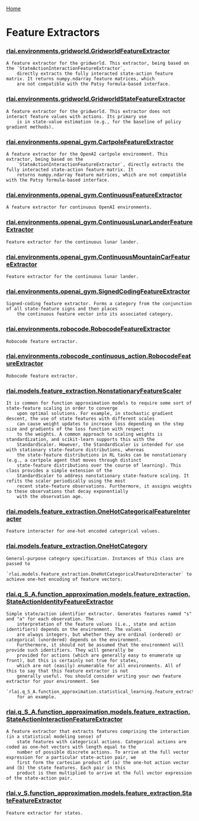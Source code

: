 [Home](index.md)

# Feature Extractors
### [rlai.environments.gridworld.GridworldFeatureExtractor](https://github.com/MatthewGerber/rlai/tree/master/src/rlai/environments/gridworld.py#L203)
```
A feature extractor for the gridworld. This extractor, being based on the `StateActionInteractionFeatureExtractor`,
    directly extracts the fully interacted state-action feature matrix. It returns numpy.ndarray feature matrices, which
    are not compatible with the Patsy formula-based interface.
```
### [rlai.environments.gridworld.GridworldStateFeatureExtractor](https://github.com/MatthewGerber/rlai/tree/master/src/rlai/environments/gridworld.py#L329)
```
A feature extractor for the gridworld. This extractor does not interact feature values with actions. Its primary use
    is in state-value estimation (e.g., for the baseline of policy gradient methods).
```
### [rlai.environments.openai_gym.CartpoleFeatureExtractor](https://github.com/MatthewGerber/rlai/tree/master/src/rlai/environments/openai_gym.py#L635)
```
A feature extractor for the OpenAI cartpole environment. This extractor, being based on the
    `StateActionInteractionFeatureExtractor`, directly extracts the fully interacted state-action feature matrix. It
    returns numpy.ndarray feature matrices, which are not compatible with the Patsy formula-based interface.
```
### [rlai.environments.openai_gym.ContinuousFeatureExtractor](https://github.com/MatthewGerber/rlai/tree/master/src/rlai/environments/openai_gym.py#L775)
```
A feature extractor for continuous OpenAI environments.
```
### [rlai.environments.openai_gym.ContinuousLunarLanderFeatureExtractor](https://github.com/MatthewGerber/rlai/tree/master/src/rlai/environments/openai_gym.py#L911)
```
Feature extractor for the continuous lunar lander.
```
### [rlai.environments.openai_gym.ContinuousMountainCarFeatureExtractor](https://github.com/MatthewGerber/rlai/tree/master/src/rlai/environments/openai_gym.py#L984)
```
Feature extractor for the continuous lunar lander.
```
### [rlai.environments.openai_gym.SignedCodingFeatureExtractor](https://github.com/MatthewGerber/rlai/tree/master/src/rlai/environments/openai_gym.py#L858)
```
Signed-coding feature extractor. Forms a category from the conjunction of all state-feature signs and then places
    the continuous feature vector into its associated category.
```
### [rlai.environments.robocode.RobocodeFeatureExtractor](https://github.com/MatthewGerber/rlai/tree/master/src/rlai/environments/robocode.py#L621)
```
Robocode feature extractor.
```
### [rlai.environments.robocode_continuous_action.RobocodeFeatureExtractor](https://github.com/MatthewGerber/rlai/tree/master/src/rlai/environments/robocode_continuous_action.py#L648)
```
Robocode feature extractor.
```
### [rlai.models.feature_extraction.NonstationaryFeatureScaler](https://github.com/MatthewGerber/rlai/tree/master/src/rlai/models/feature_extraction.py#L66)
```
It is common for function approximation models to require some sort of state-feature scaling in order to converge
    upon optimal solutions. For example, in stochastic gradient descent, the use of state features with different scales
    can cause weight updates to increase loss depending on the step size and gradients of the loss function with respect
    to the weights. A common approach to scaling weights is standardization, and scikit-learn supports this with the
    StandardScaler. However, the StandardScaler is intended for use with stationary state-feature distributions, whereas
    the state-feature distributions in RL tasks can be nonstationary (e.g., a cartpole agent that moves through distinct
    state-feature distributions over the course of learning). This class provides a simple extension of the
    StandardScaler to address nonstationary state-feature scaling. It refits the scaler periodically using the most
    recent state-feature observations. Furthermore, it assigns weights to these observations that decay exponentially
    with the observation age.
```
### [rlai.models.feature_extraction.OneHotCategoricalFeatureInteracter](https://github.com/MatthewGerber/rlai/tree/master/src/rlai/models/feature_extraction.py#L167)
```
Feature interacter for one-hot encoded categorical values.
```
### [rlai.models.feature_extraction.OneHotCategory](https://github.com/MatthewGerber/rlai/tree/master/src/rlai/models/feature_extraction.py#L218)
```
General-purpose category specification. Instances of this class are passed to
    `rlai.models.feature_extraction.OneHotCategoricalFeatureInteracter` to achieve one-hot encoding of feature vectors.
```
### [rlai.q_S_A.function_approximation.models.feature_extraction.StateActionIdentityFeatureExtractor](https://github.com/MatthewGerber/rlai/tree/master/src/rlai/q_S_A/function_approximation/models/feature_extraction.py#L151)
```
Simple state/action identifier extractor. Generates features named "s" and "a" for each observation. The
    interpretation of the feature values (i.e., state and action identifiers) depends on the environment. The values
    are always integers, but whether they are ordinal (ordered) or categorical (unordered) depends on the environment.
    Furthermore, it should not be assumed that the environment will provide such identifiers. They will generally be
    provided for actions (which are generally easy to enumerate up front), but this is certainly not true for states,
    which are not (easily) enumerable for all environments. All of this to say that this feature extractor is not
    generally useful. You should consider writing your own feature extractor for your environment. See
    `rlai.q_S_A.function_approximation.statistical_learning.feature_extraction.gridworld.GridworldFeatureExtractor`
    for an example.
```
### [rlai.q_S_A.function_approximation.models.feature_extraction.StateActionInteractionFeatureExtractor](https://github.com/MatthewGerber/rlai/tree/master/src/rlai/q_S_A/function_approximation/models/feature_extraction.py#L87)
```
A feature extractor that extracts features comprising the interaction (in a statistical modeling sense) of
    state features with categorical actions. Categorical actions are coded as one-hot vectors with length equal to the
    number of possible discrete actions. To arrive at the full vector expression for a particular state-action pair, we
    first form the cartesian product of (a) the one-hot action vector and (b) the state features. Each pair in this
    product is then multiplied to arrive at the full vector expression of the state-action pair.
```
### [rlai.v_S.function_approximation.models.feature_extraction.StateFeatureExtractor](https://github.com/MatthewGerber/rlai/tree/master/src/rlai/v_S/function_approximation/models/feature_extraction.py#L11)
```
Feature extractor for states.
```
